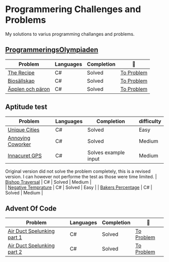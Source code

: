 # Programmering Challenges and Problems
My solutions to varius programming challanges and problems. 

## [ProgrammeringsOlympiaden](https://po.kattis.com/)
| Problem | Languages | Completion | :link: |
|-|-|-|-|
| [The Recipe](https://github.com/Arnith86/ProgrammingChallenges/tree/main/The%20Recipe) | C# | Solved | [To Problem](https://po.kattis.com/problems/receptet) |
| [Biosällskap](https://github.com/Arnith86/ProgrammingChallenges/tree/main/Bios%C3%A4llskap) | C# | Solved | [To Problem](https://po.kattis.com/problems/bio)|
| [Äpplen och päron](https://github.com/Arnith86/ProgrammingChallenges/tree/main/%C3%84pplen%20och%20p%C3%A4ron) | C# | Solved | [To Problem](https://po.kattis.com/problems/applenparon) |

## Aptitude test
| Problem | Languages | Completion | difficulty |
|-|-|-|-|
| [Unique Cities](https://github.com/Arnith86/ProgrammingChallenges/tree/main/Unique%20Cities) | C# | Solved | Easy |
| [Annoying Coworker](https://github.com/Arnith86/ProgrammingChallenges/tree/main/Annoying%20Coworker) | C# | Solved | Medium |
| [Innacuret GPS](https://github.com/Arnith86/ProgrammingChallenges/tree/main/Inaccurate%20GPS) | C# | Solves example input | Medium |
Original version did not solve the problem completely, this is a revised version. I can however not performe the test as those were time limited.
| [Bishop Traversal](https://github.com/Arnith86/ProgrammingChallenges/tree/main/BishopTraversal) | C# | Solved | Medium |   
| [Negative Temprature](https://github.com/Arnith86/ProgrammingChallenges/tree/main/NegativeTemprature) | C# | Solved | Easy |
| [Bakers Percentage](https://github.com/Arnith86/ProgrammingChallenges/tree/main/BakersPercentage) | C# | Solved | Medium |

## Advent Of Code
| Problem | Languages | Completion | :link: |
|-|-|-|-|
| [Air Duct Spelunking part 1](https://github.com/Arnith86/ProgrammingChallenges/tree/main/Air%20Duct%20Spelunking) | C# | Solved | [To Problem](https://adventofcode.com/2016/day/24) |
| [Air Duct Spelunking part 2](https://github.com/Arnith86/ProgrammingChallenges/tree/main/Air%20Duct%20Spelunking) | C# | Solved | [To Problem](https://adventofcode.com/2016/day/24) |

